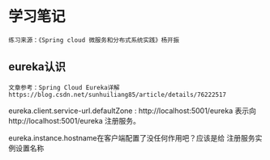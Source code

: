 # 学习笔记
``
练习来源：《Spring cloud 微服务和分布式系统实践》杨开振 
``
## eureka认识
``
文章参考：Spring Cloud Eureka详解 
https://blog.csdn.net/sunhuiliang85/article/details/76222517
``

eureka.client.service-url.defaultZone : http://localhost:5001/eureka
表示向 http://localhost:5001/eureka 注册服务。

eureka.instance.hostname在客户端配置了没任何作用吧？应该是给 注册服务实例设置名称

